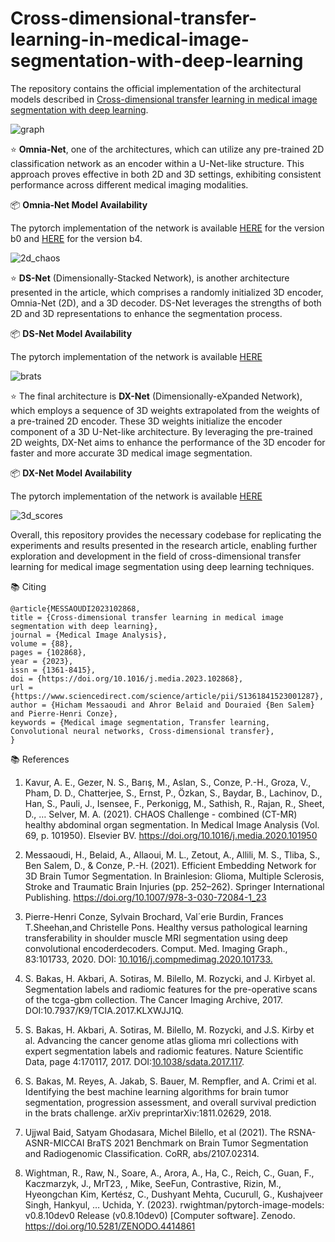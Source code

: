 # Cross-dimensional-transfer-learning-in-medical-image-segmentation-with-deep-learning

The repository contains the official implementation of the architectural models described in [Cross-dimensional transfer learning in medical image segmentation with deep learning](https://doi.org/10.1016/j.media.2023.102868).

![graph](https://github.com/hic-messaoudi/Cross-dimensional-transfer-learning-in-medical-image-segmentation-with-deep-learning/assets/83643719/a1c0fa68-57e7-4f9d-8a7e-ad20483c4f9a)


:star: **Omnia-Net**, one of the architectures, which can utilize any pre-trained 2D classification network as an encoder within a U-Net-like structure. This approach proves effective in both 2D and 3D settings, exhibiting consistent performance across different medical imaging modalities.

📦 **Omnia-Net Model Availability**

The pytorch implementation of the network is available [HERE](https://github.com/hic-messaoudi/Cross-dimensional-transfer-learning-in-medical-image-segmentation-with-deep-learning/tree/main/Models/CAMUS) for the version b0 and [HERE](https://github.com/hic-messaoudi/Cross-dimensional-transfer-learning-in-medical-image-segmentation-with-deep-learning/tree/main/Models/CHAOS) for the version b4.

![2d_chaos](https://github.com/hic-messaoudi/Cross-dimensional-transfer-learning-in-medical-image-segmentation-with-deep-learning/assets/83643719/d999798e-d40a-4968-9095-cae75b000d66)


:star: **DS-Net** (Dimensionally-Stacked Network), is another architecture presented in the article, which comprises a randomly initialized 3D encoder, Omnia-Net (2D), and a 3D decoder. DS-Net leverages the strengths of both 2D and 3D representations to enhance the segmentation process.

📦 **DS-Net Model Availability**

The pytorch implementation of the network is available [HERE](https://github.com/hic-messaoudi/Cross-dimensional-transfer-learning-in-medical-image-segmentation-with-deep-learning/tree/main/Models/BraTS/DS-Net)

![brats](https://github.com/hic-messaoudi/Cross-dimensional-transfer-learning-in-medical-image-segmentation-with-deep-learning/assets/83643719/55a7069c-0c51-4d75-9c2d-8f29dd93c6af)


:star: The final architecture is **DX-Net** (Dimensionally-eXpanded Network), which employs a sequence of 3D weights extrapolated from the weights of a pre-trained 2D encoder. These 3D weights initialize the encoder component of a 3D U-Net-like architecture. By leveraging the pre-trained 2D weights, DX-Net aims to enhance the performance of the 3D encoder for faster and more accurate 3D medical image segmentation.

📦 **DX-Net Model Availability**

The pytorch implementation of the network is available [HERE](https://github.com/hic-messaoudi/Cross-dimensional-transfer-learning-in-medical-image-segmentation-with-deep-learning/tree/main/Models/BraTS/DX-Net)

![3d_scores](https://github.com/hic-messaoudi/Cross-dimensional-transfer-learning-in-medical-image-segmentation-with-deep-learning/assets/83643719/62b1048f-2888-4e96-b8a9-f00438fa50e3)


Overall, this repository provides the necessary codebase for replicating the experiments and results presented in the research article, enabling further exploration and development in the field of cross-dimensional transfer learning for medical image segmentation using deep learning techniques.

:books: Citing
```
@article{MESSAOUDI2023102868,
title = {Cross-dimensional transfer learning in medical image segmentation with deep learning},
journal = {Medical Image Analysis},
volume = {88},
pages = {102868},
year = {2023},
issn = {1361-8415},
doi = {https://doi.org/10.1016/j.media.2023.102868},
url = {https://www.sciencedirect.com/science/article/pii/S1361841523001287},
author = {Hicham Messaoudi and Ahror Belaid and Douraied {Ben Salem} and Pierre-Henri Conze},
keywords = {Medical image segmentation, Transfer learning, Convolutional neural networks, Cross-dimensional transfer},
}
```

📚 References

1. Kavur, A. E., Gezer, N. S., Barış, M., Aslan, S., Conze, P.-H., Groza, V., Pham, D. D., Chatterjee, S., Ernst, P., Özkan, S., Baydar, B., Lachinov, D., Han, S., Pauli, J., Isensee, F., Perkonigg, M., Sathish, R., Rajan, R., Sheet, D., … Selver, M. A. (2021). CHAOS Challenge - combined (CT-MR) healthy abdominal organ segmentation. In Medical Image Analysis (Vol. 69, p. 101950). Elsevier BV. https://doi.org/10.1016/j.media.2020.101950

2. Messaoudi, H., Belaid, A., Allaoui, M. L., Zetout, A., Allili, M. S., Tliba, S., Ben Salem, D., & Conze, P.-H. (2021). Efficient Embedding Network for 3D Brain Tumor Segmentation. In Brainlesion: Glioma, Multiple Sclerosis, Stroke and Traumatic Brain Injuries (pp. 252–262). Springer International Publishing. https://doi.org/10.1007/978-3-030-72084-1_23
   
3. Pierre-Henri Conze, Sylvain Brochard, Val´erie Burdin, Frances T.Sheehan,and Christelle Pons. Healthy versus pathological learning transferability
in shoulder muscle MRI segmentation using deep convolutional encoderdecoders. Comput. Med. Imaging Graph., 83:101733, 2020. DOI: [10.1016/j.compmedimag.2020.101733.](https://doi.org/10.1016/j.compmedimag.2020.101733)
   
4. S. Bakas, H. Akbari, A. Sotiras, M. Bilello, M. Rozycki, and J. Kirbyet al. Segmentation labels and radiomic features for the pre-operative scans
of the tcga-gbm collection. The Cancer Imaging Archive, 2017. DOI:10.7937/K9/TCIA.2017.KLXWJJ1Q.

5. S. Bakas, H. Akbari, A. Sotiras, M. Bilello, M. Rozycki, and J.S. Kirby et al. Advancing the cancer genome atlas glioma mri collections with expert segmentation labels and radiomic features. Nature Scientific Data, page 4:170117, 2017. DOI:[10.1038/sdata.2017.117](https://doi.org/10.1038/sdata.2017.117).

6. S. Bakas, M. Reyes, A. Jakab, S. Bauer, M. Rempfler, and A. Crimi et al. Identifying the best machine learning algorithms for brain tumor segmentation, progression assessment, and overall survival prediction in the brats challenge. arXiv preprintarXiv:1811.02629, 2018.
   
7. Ujjwal Baid, Satyam Ghodasara, Michel Bilello, et al (2021). The RSNA-ASNR-MICCAI BraTS 2021 Benchmark on Brain Tumor Segmentation and Radiogenomic Classification. CoRR, abs/2107.02314.
   
8. Wightman, R., Raw, N., Soare, A., Arora, A., Ha, C., Reich, C., Guan, F., Kaczmarzyk, J., MrT23, , Mike, SeeFun, Contrastive, Rizin, M., Hyeongchan Kim, Kertész, C., Dushyant Mehta, Cucurull, G., Kushajveer Singh, Hankyul, … Uchida, Y. (2023). rwightman/pytorch-image-models: v0.8.10dev0 Release (v0.8.10dev0) [Computer software]. Zenodo. https://doi.org/10.5281/ZENODO.4414861
  
